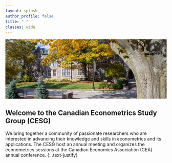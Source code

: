 ```yaml
---
layout: splash
author_profile: false
title: " "
classes: wide
---
```


![](assets/images/landing.jpg)

## Welcome to the Canadian Econometrics Study Group (CESG)

We bring together a community of passionate researchers who are interested in advancing their knowledge and skills in econometrics and its applications. The CESG host an annual meeting and organizes the econometrics sessions at the Canadian Economics Association (CEA) annual conference.
{: .text-justify}

